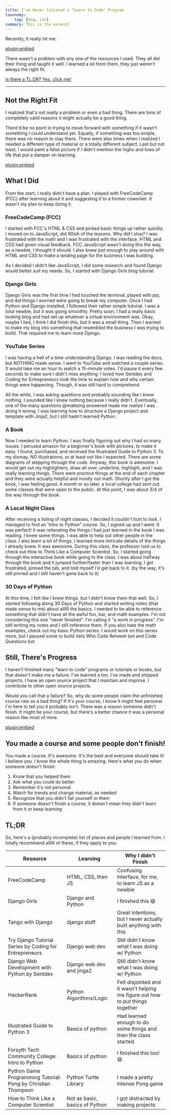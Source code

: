 ```yaml
---
title: I've Never finished a "Learn to Code" Program
taxonomy:
    tag: [dog, cat]
summary: This is the excerpt
---
```

Recently, it really hit me:

[plugin:embed](https://twitter.com/vicki_langer/status/1230520137029242883)

There wasn't a problem with any one of the resources I used. They all did their thing and taught it well. I learned a lot from them, they just weren't always the right fit.

[Is there a TL;DR? Yes, click me!](#tldr)

---

## Not the Right Fit
I realized that's not really a problem or even a bad thing. There are tons of completely valid reasons it might actually be a good thing.

There'd be no point in trying to move forward with something if it wasn't something I could understand yet. Equally, if something was too simple, there was no reason to stay there. There were also times when I realized I needed a different type of material or a totally different subject. Last but not least, I would paint a false picture if I didn't mention the highs and lows of life that put a damper on learning.

[plugin:embed](https://twitter.com/vicki_langer/status/1230520138304282624)

## What I Did
From the start, I really didn't have a plan. I played with FreeCodeCamp (FCC) after learning about it and suggesting it to a former coworker. It wasn't my plan to keep doing it.

### FreeCodeCamp (FCC)
I started with FCC's HTML & CSS and picked basic things up rather quickly. I moved on to JavaScript, did 80ish of the lessons. Why did I stop? I was frustrated with the math and I was frustrated with the interface. HTML and CSS had given visual feedback. FCC JavaScript wasn't doing this the way, as a newbie, I thought it should. I also knew just enough to play around with HTML and CSS to make a landing page for the business I was building.

As I decided I didn't like JavaScript, I did some research and found Django would better suit my needs. So, I started with Django Girls blog tutorial.

### Django Girls
Django Girls was the first time I had touched the terminal, played with pip, and did things I worried were going to break my computer. Once I had Python and Django installed, I followed their rather simple tutorial. I was a total newbie, but it was going smoothly. Pretty soon, I had a really basic looking blog and had set up whatever a virtual environment was. Okay, maybe I lied, I think I did finish this, but it was a small thing. Then I wanted to make my blog into something that resembled the business I was trying to build. That required me to learn more Django.

### YouTube Series
I was having a hell of a time understanding Django. I was reading the docs, but NOTHING made sense. I went to YouTube and watched a couple series. It would take me an hour to watch a 15-minute video. I'd pause it every few seconds to make sure I didn't miss anything. I loved how Sentdex and Coding for Entrepreneurs took the time to explain how and why certain things were happening. Though, it was still hard to comprehend.

All the while, I was asking questions and probably sounding like I knew nothing. I sounded like I knew nothing because I really didn't. Eventually, one of the many questions @matteing answered made me realize I was doing it wrong. I was learning how to structure a Django project and template with Jinja2, but I still hadn't learned Python.

### A Book
Now I needed to learn Python. I was finally figuring out why I had so many issues. I perused amazon for a beginner's book with pictures, to make it easy. I found, purchased, and received the Illustrated Guide to Python 3. To my dismay, NO illustrations, or at least not like I expected. There are some diagrams of stepping through the code. Anyway, this book is awesome. I would get out my highlighters, draw all over, underline, highlight, and I was really learning things. There were practice things at the end of each chapter and they were actually helpful and mostly not math. Shortly after I got the book, I was feeling good. A month or so later, a local college had sent out some classes that were open to the public. At this point, I was about 3/4 of the way through the book.

### A Local Night Class
After receiving a listing of night classes, I decided it couldn't hurt to look. I managed to find an 'Intro to Python" course. So, I signed up and I went. It was perfect! It was reiterating the things I had just learned in the book I was reading. I knew some things. I was able to help out other people in the class. I also learn a lot of things. I learned more intricate details of the things I already knew. It was awesome. During this class, the professor told us to check out How to Think Like a Computer Scientist. So, I started going through the interactive book while going to the class. I was about halfway through the book and it jumped further/faster than I was learning. I got frustrated, pinned the tab, and told myself I'd get back to it. (by the way, it's still pinned and I still haven't gone back to it)

### 30 Days of Python
At this time, I felt like I knew things, but I didn't know them that well. So, I started following along 30 Days of Python and started writing notes (that made sense to me) about allllll the basics. I needed to be able to reference something that didn't have all the awful foo, bar, and math examples. I'm not considering this one "never finished". I'm calling it "a work in progress". I'm still writing my notes and I still reference them. If you also hate the math examples, check out my basic Python series. I would work on this series more, but I paused some to build Vets Who Code Retweet bot and Code Questions bot

## Still, There's Progress
I haven't finished many "learn to code" programs or tutorials or books, but that doesn't make me a failure. I've learned a ton. I've made and shipped projects. I have an open source project that I maintain and improve. I contribute to other open source projects.

Would you call that a failure? So, why do some people claim the unfinished course rate as a bad thing? If it's your course, I know it might feel personal. I'm here to tell you it probably isn't. There was a reason someone didn't finish. It might be your course, but there's a better chance it was a personal reason like most of mine.

[plugin:embed](https://twitter.com/vicki_langer/status/1230520139403210753)

## You made a course and some people don't finish!
You made a course. It's awesome. It's the best and everyone should take it! I believe you. I know the whole thing is amazing. Here's what you do when someone doesn't finish:

1. Know that you helped them
2. Ask what you could do better
3. Remember it's not personal
4. Watch for trends and change material, as needed
5. Recognize that you didn't fail yourself or them
6. If someone doesn't finish a course, it doesn't mean they didn't learn from it or keep learning

## <a name="tldr"></a>TL;DR
So, here's a (probably incomplete) list of places and people I learned from. I totally recommend allllll of these, if they apply to you.

|Resource          |Learning          |Why I didn't Finish                    |
|---               |---               |---                                    |
|FreeCodeCamp      |HTML, CSS, then JS|Confusing interface, for me, to learn JS as a newbie|
|Django Girls            |Django and Python|I finished this 😄|
|Tango with Django |django stuff|Great intentions, but I never actually built anything with this|
|Try Django Tutorial Series by Coding for Entrepreneurs|Django web dev|Still didn't know what I was doing w/ Python|
|Django Web Development with Python by Sentdex|Django web dev and jinga2|Still didn't know what I was doing w/ Python|
|HackerRank|Python Algorithms/Logic|Felt disjointed and it wasn't helping me figure out how to put things together|
|Illustrated Guide to Python 3|Basics of python|Had learned enough to do some things and then the class started|
|Forsyth Tech Community College: Intro to Python|Basics of python|I finished this too! 😄|
|Python Game Programming Tutorial: Pong by Christian Thompson|Python Turtle Library|I made a pretty intense Pong game|
|How to Think Like a Computer Scientist|Not as basic, basics of Python|I got distracted by making projects|

